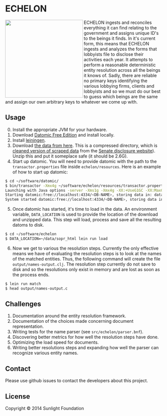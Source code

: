 # ECHELON

<img align="left" src="http://upload.wikimedia.org/wikipedia/commons/2/2f/Menwith-hill-radome.jpg" width=250 />

ECHELON ingests and reconciles everything it can find relating to the
government and assigns unique ID's to the beings it finds. In it's
current form, this means that ECHELON ingests and analyzes the forms
that lobbyists file to disclose their activities each year. It
attempts to perform a reasonable deterministic entity resolution
across all the beings it knows of. Sadly, there are reliable no
primary keys identifying the various lobbying firms, clients and
lobbyists and so we must do our best to guess which beings are the
same and assign our own arbitrary keys to whatever we come up with.

## Usage

0. Install the appropriate JVM for your hardware.
1. Download [Datomic Free Edition](https://my.datomic.com/downloads/free) and install locally.
2. Install [leiningen](http://leiningen.org/).
3. Download
   [the data from here](http://datacommons.s3.amazonaws.com/sopr_html_transformed.tar.gz). This
   is a compressed directory, which is
   [cleaned version of scraped data](https://github.com/influence-usa/lobbying_federal_domestic)
   from the
   [Senate disclosure website](http://www.senate.gov/pagelayout/legislative/g_three_sections_with_teasers/lobbyingdisc.htm#lobbyingdisc=lad)). Unzip
   this and put it someplace safe (it should be 2.6G).
4. Start up datomic. You will need to provide datomic with the path to
   the `transactor.properties` file inside `echelon/resources`. Here
   is an example of how to start up datomic:

``` sh
$ cd ~/software/datomic/
$ bin/transactor -Xmx4g ~/software/echelon/resources/transactor.properties
Launching with Java options -server -Xms1g -Xmx4g -XX:+UseG1GC -XX:MaxGCPauseMillis=50
Starting datomic:free://localhost:4334/<DB-NAME>, storing data in: data ...
System started datomic:free://localhost:4334/<DB-NAME>, storing data in: data
```

5. Once datomic has started, it's time to load in the data. An
environment variable, `DATA_LOCATION` is used to provide the location
of the download and unzipped data. This step will load, process and
save all the resulting datoms to disk.

``` sh
$ cd ~/software/echelon
$ DATA_LOCATION=~/data/sopr_html lein run load
```

6. Now we get to various the resolution steps. Currently the only effective means we have of evaluating the resolution steps is to look at the names of the matched entities. Thus, the following command will create the file `output/names-output.clj`. The resolution step currently do not save to disk and so the resolutions only exist in memory and are lost as soon as the process ends.

``` sh
$ lein run match
$ head output/names-output.c
```


## Challenges

1. Documentation around the entity resolution framework.
2. Documentation of the choices made concerning document representation.
3. Writing tests for the name parser (see `src/echelon/parser.bnf`).
4. Discovering better metrics for how well the resolution steps have done.
5. Optimizing the load speed for documents.
6. Writing better resolutions steps and expanding how well the parser
   can recognize various entity names.


## Contact

Please use github issues to contact the developers about this project.

## License

Copyright © 2014 Sunlight Foundation
